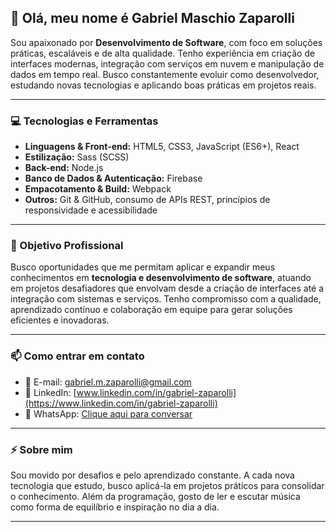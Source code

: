 ## 👋 Olá, meu nome é Gabriel Maschio Zaparolli

Sou apaixonado por **Desenvolvimento de Software**, com foco em soluções práticas, escaláveis e de alta qualidade. Tenho experiência em criação de interfaces modernas, integração com serviços em nuvem e manipulação de dados em tempo real. Busco constantemente evoluir como desenvolvedor, estudando novas tecnologias e aplicando boas práticas em projetos reais.

---

### 💻 Tecnologias e Ferramentas

- **Linguagens & Front-end:** HTML5, CSS3, JavaScript (ES6+), React
- **Estilização:** Sass (SCSS)
- **Back-end:** Node.js
- **Banco de Dados & Autenticação:** Firebase
- **Empacotamento & Build:** Webpack
- **Outros:** Git & GitHub, consumo de APIs REST, princípios de responsividade e acessibilidade

---

### 🎯 Objetivo Profissional

Busco oportunidades que me permitam aplicar e expandir meus conhecimentos em **tecnologia e desenvolvimento de software**, atuando em projetos desafiadores que envolvam desde a criação de interfaces até a integração com sistemas e serviços. Tenho compromisso com a qualidade, aprendizado contínuo e colaboração em equipe para gerar soluções eficientes e inovadoras.

---

### 📫 Como entrar em contato

- 📧 E-mail: [gabriel.m.zaparolli@gmail.com](mailto:gabriel.m.zaparolli@gmail.com)  
- 🔗 LinkedIn: [www.linkedin.com/in/gabriel-zaparolli](https://www.linkedin.com/in/gabriel-zaparolli)  
- 📱 WhatsApp: [Clique aqui para conversar](https://wa.me/5554991529657)

---

### ⚡ Sobre mim

Sou movido por desafios e pelo aprendizado constante. A cada nova tecnologia que estudo, busco aplicá-la em projetos práticos para consolidar o conhecimento. Além da programação, gosto de ler e escutar música como forma de equilíbrio e inspiração no dia a dia.

---

<!---
Gabriel145-js/Gabriel145-js é um repositório especial porque seu `README.md` aparece no perfil do GitHub!
--->
